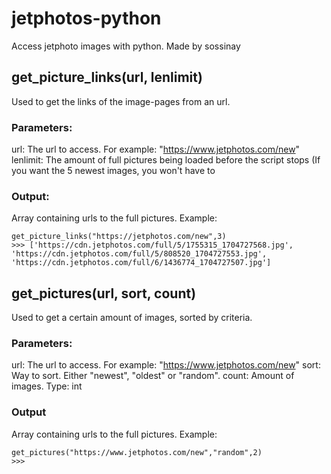 # jetphotos-python
Access jetphoto images with python. Made by sossinay
## get_picture_links(url, lenlimit)
Used to get the links of the image-pages from an url.
### Parameters:
url: The url to access. For example: "https://www.jetphotos.com/new"
lenlimit: The amount of full pictures being loaded before the script stops (If you want the 5 newest images, you won't have to

### Output:
Array containing urls to the full pictures. 
Example:
```
get_picture_links("https://jetphotos.com/new",3)
>>> ['https://cdn.jetphotos.com/full/5/1755315_1704727568.jpg', 'https://cdn.jetphotos.com/full/5/808520_1704727553.jpg', 'https://cdn.jetphotos.com/full/6/1436774_1704727507.jpg']
```
## get_pictures(url, sort, count)
Used to get a certain amount of images, sorted by criteria.

### Parameters:
url: The url to access. For example: "https://www.jetphotos.com/new"
sort: Way to sort. Either "newest", "oldest" or "random".
count: Amount of images. Type: int

### Output
Array containing urls to the full pictures.
Example:
```
get_pictures("https://www.jetphotos.com/new","random",2)
>>> 
```
